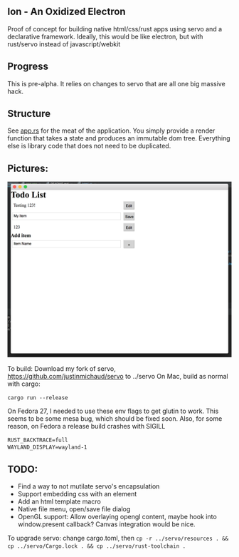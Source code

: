 ## Ion - An Oxidized Electron
Proof of concept for building native html/css/rust apps using servo and a declarative framework. Ideally, this would be like electron, but with rust/servo instead of javascript/webkit

## Progress
This is pre-alpha. It relies on changes to servo that are all one big massive hack.

## Structure
See [app.rs](src/app.rs) for the meat of the application. You simply provide a render function that takes a state and produces an immutable dom tree.
Everything else is library code that does not need to be duplicated.

## Pictures:
![todo.png](todo.png)

To build:
Download my fork of servo, https://github.com/justinmichaud/servo to ../servo
On Mac, build as normal with cargo:
```
cargo run --release
```

On Fedora 27, I needed to use these env flags to get glutin to work. This seems to be some mesa bug, which should be fixed soon.
Also, for some reason, on Fedora a release build crashes with SIGILL
```
RUST_BACKTRACE=full
WAYLAND_DISPLAY=wayland-1
```

## TODO:
- Find a way to not mutilate servo's encapsulation
- Support embedding css with an element
- Add an html template macro
- Native file menu, open/save file dialog
- OpenGL support: Allow overlaying opengl content, maybe hook into window.present callback? Canvas integration would be nice.

To upgrade servo:
change cargo.toml, then `cp -r ../servo/resources . && cp ../servo/Cargo.lock . && cp ../servo/rust-toolchain .`